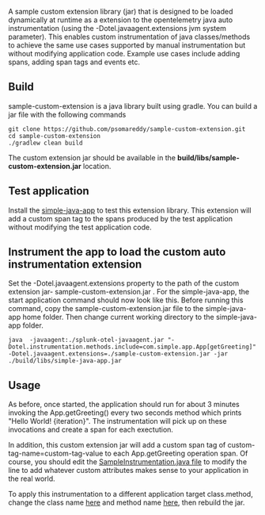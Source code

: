 A sample custom extension library (jar) that is designed to be loaded dynamically at runtime as a extension to the opentelemetry java auto instrumentation (using the -Dotel.javaagent.extensions jvm system parameter). This enables custom instrumentation of java classes/methods to achieve the same use cases supported by manual instrumentation but without modifying application code. 
Example use cases include adding spans, adding span tags and events etc.

## Build
sample-custom-extension is a java library built using gradle. You can build a jar file with the following commands

```
git clone https://github.com/psomareddy/sample-custom-extension.git
cd sample-custom-extension
./gradlew clean build
```
The custom extension jar should be available in the **build/libs/sample-custom-extension.jar** location. 

## Test application
Install the [simple-java-app](https://github.com/psomareddy/simple-java-app) to test this extension library. This extension will add a custom span tag to the spans produced by the test application without modifying the test application code.

## Instrument the app to load the custom auto instrumentation extension

Set the -Dotel.javaagent.extensions property to the path of the custom extension jar- sample-custom-extension.jar . For the simple-java-app, the start application command should now look like this. Before running this command, copy the sample-custom-extension.jar file to the simple-java-app home folder. Then change current working directory to the simple-java-app folder.

```
java  -javaagent:./splunk-otel-javaagent.jar "-Dotel.instrumentation.methods.include=com.simple.app.App[getGreeting]" -Dotel.javaagent.extensions=./sample-custom-extension.jar -jar ./build/libs/simple-java-app.jar
```

## Usage
As before, once started, the application should run for about 3 minutes invoking the App.getGreeting() every two seconds method which prints "Hello World! {iteration}". The instrumentation will pick up on these invocations and create a span for each exectution.

In addition, this custom extension jar will add a custom span tag of custom-tag-name=custom-tag-value to each App.getGreeting operation span. Of course, you should edit the [SampleInstrumentation.java file](https://github.com/psomareddy/sample-custom-extension/blob/main/src/main/java/com/splunk/field/extension/SampleInstrumentation.java#L41) to modify the line to add whatever custom attributes makes sense to your application in the real world.

To apply this instrumentation to a different application target class.method, change the class name [here](https://github.com/psomareddy/sample-custom-extension/blob/dcc44eda73b49e0a2c4898b5979e21e7b7c6d4a3/src/main/java/com/splunk/field/extension/SampleInstrumentation.java#L24) and method name [here](https://github.com/psomareddy/sample-custom-extension/blob/dcc44eda73b49e0a2c4898b5979e21e7b7c6d4a3/src/main/java/com/splunk/field/extension/SampleInstrumentation.java#L29), then rebuild the jar. 

